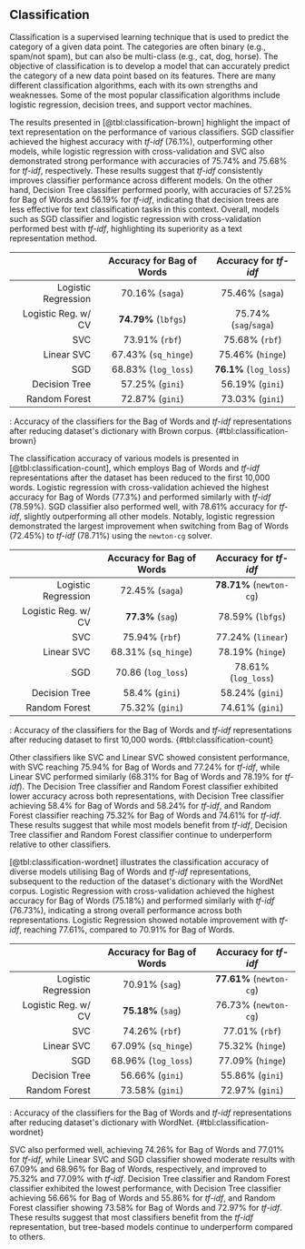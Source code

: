 ## Classification

Classification is a supervised learning technique that is used to predict the category of a given data point. The categories are often binary (e.g., spam/not spam), but can also be multi-class (e.g., cat, dog, horse). The objective of classification is to develop a model that can accurately predict the category of a new data point based on its features. There are many different classification algorithms, each with its own strengths and weaknesses. Some of the most popular classification algorithms include logistic regression, decision trees, and support vector machines.

The results presented in [@tbl:classification-brown] highlight the impact of text representation on the performance of various classifiers. SGD classifier achieved the highest accuracy with *tf-idf* (76.1%), outperforming other models, while logistic regression with cross-validation and SVC also demonstrated strong performance with accuracies of 75.74% and 75.68% for *tf-idf*, respectively. These results suggest that *tf-idf* consistently improves classifier performance across different models. On the other hand, Decision Tree classifier performed poorly, with accuracies of 57.25% for Bag of Words and 56.19% for *tf-idf*, indicating that decision trees are less effective for text classification tasks in this context. Overall, models such as SGD classifier and logistic regression with cross-validation performed best with *tf-idf*, highlighting its superiority as a text representation method.

|                     | Accuracy for Bag of Words | Accuracy for *tf-idf*  |
| ------------------: | :-----------------------: | :--------------------: |
| Logistic Regression |      70.16% (`saga`)      |    75.46% (`saga`)     |
| Logistic Reg. w/ CV |   **74.79%** (`lbfgs`)    | 75.74% (`sag`/`saga`)  |
|                 SVC |      73.91% (`rbf`)       |     75.68% (`rbf`)     |
|          Linear SVC |    67.43% (`sq_hinge`)    |    75.46% (`hinge`)    |
|                 SGD |    68.83% (`log_loss`)    | **76.1%** (`log_loss`) |
|       Decision Tree |      57.25% (`gini`)      |    56.19% (`gini`)     |
|       Random Forest |      72.87% (`gini`)      |    73.03% (`gini`)     |

: Accuracy of the classifiers for the Bag of Words and *tf-idf* representations after reducing dataset's dictionary with Brown corpus. {#tbl:classification-brown}

The classification accuracy of various models is presented in [@tbl:classification-count], which employs Bag of Words and *tf-idf* representations after the dataset has been reduced to the first 10,000 words. Logistic regression with cross-validation achieved the highest accuracy for Bag of Words (77.3%) and performed similarly with *tf-idf* (78.59%). SGD classifier also performed well, with 78.61% accuracy for *tf-idf*, slightly outperforming all other models. Notably, logistic regression demonstrated the largest improvement when switching from Bag of Words (72.45%) to *tf-idf* (78.71%) using the `newton-cg` solver.

|                     | Accuracy for Bag of Words |  Accuracy for *tf-idf*   |
| ------------------: | :-----------------------: | :----------------------: |
| Logistic Regression |      72.45% (`saga`)      | **78.71%** (`newton-cg`) |
| Logistic Reg. w/ CV |     **77.3%** (`sag`)     |     78.59% (`lbfgs`)     |
|                 SVC |      75.94% (`rbf`)       |    77.24% (`linear`)     |
|          Linear SVC |    68.31% (`sq_hinge`)    |     78.19% (`hinge`)     |
|                 SGD |    70.86 (`log_loss`)     |   78.61% (`log_loss`)    |
|       Decision Tree |      58.4% (`gini`)       |     58.24% (`gini`)      |
|       Random Forest |      75.32% (`gini`)      |     74.61% (`gini`)      |

: Accuracy of the classifiers for the Bag of Words and *tf-idf* representations after reducing dataset to first 10,000 words. {#tbl:classification-count}

Other classifiers like SVC and Linear SVC showed consistent performance, with SVC reaching 75.94% for Bag of Words and 77.24% for *tf-idf*, while Linear SVC performed similarly (68.31% for Bag of Words and 78.19% for *tf-idf*). The Decision Tree classifier and Random Forest classifier exhibited lower accuracy across both representations, with Decision Tree classifier achieving 58.4% for Bag of Words and 58.24% for *tf-idf*, and Random Forest classifier reaching 75.32% for Bag of Words and 74.61% for *tf-idf*. These results suggest that while most models benefit from *tf-idf*, Decision Tree classifier and Random Forest classifier continue to underperform relative to other classifiers.

[@tbl:classification-wordnet] illustrates the classification accuracy of diverse models utilising Bag of Words and *tf-idf* representations, subsequent to the reduction of the dataset's dictionary with the WordNet corpus. Logistic Regression with cross-validation achieved the highest accuracy for Bag of Words (75.18%) and performed similarly with *tf-idf* (76.73%), indicating a strong overall performance across both representations. Logistic Regression showed notable improvement with *tf-idf*, reaching 77.61%, compared to 70.91% for Bag of Words.

|                     | Accuracy for Bag of Words |  Accuracy for *tf-idf*   |
| ------------------: | :-----------------------: | :----------------------: |
| Logistic Regression |      70.91% (`sag`)       | **77.61%** (`newton-cg`) |
| Logistic Reg. w/ CV |    **75.18%** (`sag`)     |   76.73% (`newton-cg`)   |
|                 SVC |      74.26% (`rbf`)       |      77.01% (`rbf`)      |
|          Linear SVC |    67.09% (`sq_hinge`)    |     75.32% (`hinge`)     |
|                 SGD |    68.96% (`log_loss`)    |     77.09% (`hinge`)     |
|       Decision Tree |      56.66% (`gini`)      |     55.86% (`gini`)      |
|       Random Forest |      73.58% (`gini`)      |     72.97% (`gini`)      |

: Accuracy of the classifiers for the Bag of Words and *tf-idf* representations after reducing dataset's dictionary with WordNet. {#tbl:classification-wordnet}

SVC also performed well, achieving 74.26% for Bag of Words and 77.01% for *tf-idf*, while Linear SVC and SGD classifier showed moderate results with 67.09% and 68.96% for Bag of Words, respectively, and improved to 75.32% and 77.09% with *tf-idf*. Decision Tree classifier and Random Forest classifier exhibited the lowest performance, with Decision Tree classifier achieving 56.66% for Bag of Words and 55.86% for *tf-idf*, and Random Forest classifier showing 73.58% for Bag of Words and 72.97% for *tf-idf*. These results suggest that most classifiers benefit from the *tf-idf* representation, but tree-based models continue to underperform compared to others.
